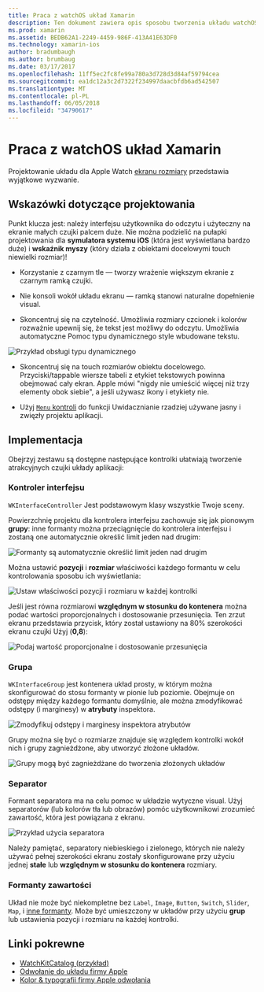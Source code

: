 ```yaml
---
title: Praca z watchOS układ Xamarin
description: Ten dokument zawiera opis sposobu tworzenia układu watchOS za pomocą platformy Xamarin. Zawarto informacje kontrolery interfejsu, grup, separatory i formanty zawartości.
ms.prod: xamarin
ms.assetid: BEDB62A1-2249-4459-986F-413A41E63DF0
ms.technology: xamarin-ios
author: bradumbaugh
ms.author: brumbaug
ms.date: 03/17/2017
ms.openlocfilehash: 11ff5ec2fc8fe99a780a3d728d3d84af59794cea
ms.sourcegitcommit: ea1dc12a3c2d7322f234997daacbfdb6ad542507
ms.translationtype: MT
ms.contentlocale: pl-PL
ms.lasthandoff: 06/05/2018
ms.locfileid: "34790617"
---
```

# <a name="working-with-watchos-layout-in-xamarin"></a>Praca z watchOS układ Xamarin

Projektowanie układu dla Apple Watch [ekranu rozmiary](~/ios/watchos/app-fundamentals/screen-sizes.md) przedstawia wyjątkowe wyzwanie.

## <a name="design-tips"></a>Wskazówki dotyczące projektowania

Punkt klucza jest: należy interfejsu użytkownika do odczytu i użyteczny na ekranie małych czujki palcem duże. Nie można podzielić na pułapki projektowania dla **symulatora systemu iOS** (która jest wyświetlana bardzo duże) i **wskaźnik myszy** (który działa z obiektami docelowymi touch niewielki rozmiar)!

- Korzystanie z czarnym tle — tworzy wrażenie większym ekranie z czarnym ramką czujki.

- Nie konsoli wokół układu ekranu — ramką stanowi naturalne dopełnienie visual.

- Skoncentruj się na czytelność. Umożliwia rozmiary czcionek i kolorów rozważnie upewnij się, że tekst jest możliwy do odczytu. Umożliwia automatyczne Pomoc typu dynamicznego style wbudowane tekstu.

![](layout-images/type.png "Przykład obsługi typu dynamicznego")

- Skoncentruj się na touch rozmiarów obiektu docelowego. Przyciski/tappable wiersze tabeli z etykiet tekstowych powinna obejmować cały ekran. Apple mówi "nigdy nie umieścić więcej niż trzy elementy obok siebie", a jeśli używasz ikony i etykiety nie.

- Użyj [ `Menu` kontroli](~/ios/watchos/user-interface/menu.md) do funkcji Uwidacznianie rzadziej używane jasny i zwięzły projektu aplikacji.


## <a name="implementation"></a>Implementacja

Obejrzyj zestawu są dostępne następujące kontrolki ułatwiają tworzenie atrakcyjnych czujki układy aplikacji:

### <a name="interface-controller"></a>Kontroler interfejsu

`WKInterfaceController` Jest podstawowym klasy wszystkie Twoje sceny.

Powierzchnię projektu dla kontrolera interfejsu zachowuje się jak pionowym **grupy**: inne formanty można przeciągnięcie do kontrolera interfejsu i zostaną one automatycznie określić limit jeden nad drugim:

![](layout-images/controller-scene.png "Formanty są automatycznie określić limit jeden nad drugim")

Można ustawić **pozycji** i **rozmiar** właściwości każdego formantu w celu kontrolowania sposobu ich wyświetlania:

![](layout-images/positionsize-attributes.png "Ustaw właściwości pozycji i rozmiaru w każdej kontrolki")

Jeśli jest równa rozmiarowi **względnym w stosunku do kontenera** można podać wartości proporcjonalnych i dostosowanie przesunięcia. Ten zrzut ekranu przedstawia przycisk, który został ustawiony na 80% szerokości ekranu czujki Użyj (**0,8**):

![](layout-images/button-attributes.png "Podaj wartość proporcjonalne i dostosowanie przesunięcia")


### <a name="group"></a>Grupa

`WKInterfaceGroup` jest kontenera układ prosty, w którym można skonfigurować do stosu formanty w pionie lub poziomie. Obejmuje on odstępy między każdego formantu domyślnie, ale można zmodyfikować odstępy (i marginesy) w **atrybuty** inspektora.

![](layout-images/group-attributes.png "Zmodyfikuj odstępy i marginesy inspektora atrybutów")

Grupy można się być o rozmiarze znajduje się względem kontrolki wokół nich i grupy zagnieżdżone, aby utworzyć złożone układów.

![](layout-images/group-scene.png "Grupy mogą być zagnieżdżane do tworzenia złożonych układów")


### <a name="separator"></a>Separator

Formant separatora ma na celu pomoc w układzie wytyczne visual. Użyj separatorów (lub kolorów tła lub obrazów) pomóc użytkownikowi zrozumieć zawartość, która jest powiązana z ekranu.

![](layout-images/separator-scene.png "Przykład użycia separatora")

Należy pamiętać, separatory niebieskiego i zielonego, których nie należy używać pełnej szerokości ekranu zostały skonfigurowane przy użyciu jednej **stałe** lub **względnym w stosunku do kontenera** rozmiary.

### <a name="content-controls"></a>Formanty zawartości

Układ nie może być niekompletne bez `Label`, `Image`, `Button`, `Switch`, `Slider`, `Map`, i [inne formanty](~/ios/watchos/user-interface/index.md).
Może być umieszczony w układów przy użyciu **grup** lub ustawienia pozycji i rozmiaru na każdej kontrolki.



## <a name="related-links"></a>Linki pokrewne

- [WatchKitCatalog (przykład)](https://developer.xamarin.com/samples/monotouch/WatchKit/WatchKitCatalog/)
- [Odwołanie do układu firmy Apple](https://developer.apple.com/library/prerelease/ios/documentation/UserExperience/Conceptual/WatchHumanInterfaceGuidelines/Layout.html)
- [Kolor & typografii firmy Apple odwołania](https://developer.apple.com/library/prerelease/ios/documentation/UserExperience/Conceptual/WatchHumanInterfaceGuidelines/ColorandTypography.html)
